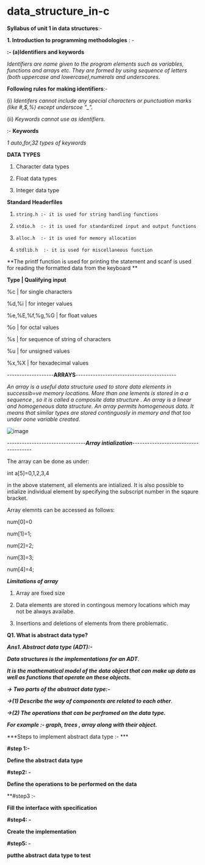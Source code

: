 # data_structure_in-c



**Syllabus of unit 1 in data structures**:-



**1. Introduction to programming methodologies** : -





**:- (a)Identifiers and keywords**
  
  
  
  
  
  *Identifiers are  name given to the program elements such as variables, functions and arrays etc. They are formed by using sequence of letters (both uppercase and lowercase),numerals and underscores*.


**Following rules for making identifiers**:-

(i) *Identifers cannot include any special characters or punctuation marks (like #,$,%) except underscoe "_".*




(ii) *Keywords cannot use as identifiers.*


:- **Keywords** 




*1 auto,for,32 types of keywords*



**DATA TYPES**

1. Character data types


2. Float data types


3. Integer data type



**Standard Headerfiles**

1.     string.h :- it is used for string handling functions
2.     stdio.h  :- it is used for standardized input and output functions
3.     alloc.h  :- it is used for memory allocation
4.     stdlib.h  :- it is used for miscellaneous function


**The printf function is used for printing the statement and scanf is used for reading the formatted data from the keyboard **





**Type  | Qualifying input**  


%c      | for single characters 

%d,%i   | for integer values

%e,%E,%f,%g,%G   | for float values

%o  | for octal values



%s  | for sequence of string of characters




%u  | for unsigned values




%x,%X    | for hexadecimal values







-------------------**ARRAYS**-----------------------------------------


*An array is a useful data structure used to store data elements in successib=ve memory locations. More than one lements is stored in a a sequence , so it is called a composite data structure . An array is a linear and homogeneous data structure. An array permits homogeneous data. It means that similar types are stored continguosly in memory and that too under oone variable created*.



![image](https://media.geeksforgeeks.org/wp-content/cdn-uploads/Array-Declaration-In-C.png)




--------------------------------***Array intialization***------------------------------------- 


The array can be done as under:



int a[5]=0,1,2,3,4

in the above statement, all elements are intialized. It is also possible to intialize individual element by specifying the subscript number in the sqaure bracket.


Array elemnts can be accessed as follows:





num[0]=0

num[1]=1;


num[2]=2;


num[3]=3;



num[4]=4;





***Limitations of array***


1. Array are fixed size


2. Data elements are stored in contingous memory locations which may not be always availabe.


3. Insertions and deletions of elements from there problematic.





**Q1. What is abstract data type?**




***Ans1. Abstract data type (ADT):-***


***Data structures is the implementations for an ADT***.



***It is the mathematical model of the data object that can make up data as well as functions that operate on these objects.***



***-> Two parts of the abstract data type:-***

  
  
  
  ***->(1)  Describe the way of components are related to each other***.
  
  
  
  
  
  
  ***->(2) The operations that can be perfromed on the data type.***
  
  
  ***For example :- graph, trees , array along with their object.*** 
  
  
  
  
  
  ***Steps to implement abstract data type  :- ***
  
  
  **#step 1:-**
  
  
  **Define the abstract data type**
  
 
 
 **#step2: -**
  
  
  **Define the operations to be performed on the data**
  
  
  
  **#step3 :-
  
  
  
  **Fill the  interface with specification**
  
  
  **#step4: -**
  
  
  **Create the implementation**
  
  
  **#step5: -**
  
  
  **putthe abstract data type to test**
  
  
